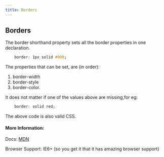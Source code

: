```yaml
---
title: Borders
---
```

## Borders

The border shorthand property sets all the border properties in one declaration. 
```css 
    border: 1px solid #000;
```

The properties that can be set, are (in order): 
1. border-width
2. border-style
3. border-color.

It does not matter if one of the values above are missing,for eg: 

```css 
    border: solid red;
```
The above code is also valid CSS.

#### More Information:

Docs: [MDN](https://developer.mozilla.org/en-US/docs/Web/CSS/border)

Browser Support: IE6+ (so you get it that it has amazing browser support)
